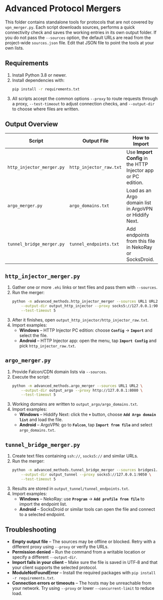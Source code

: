 # Advanced Protocol Mergers

This folder contains standalone tools for protocols that are not covered by
`vpn_merger.py`. Each script downloads sources, performs a quick connectivity
check and saves the working entries in its own output folder. If you do not pass
the `--sources` option, the default URLs are read from the project-wide
`sources.json` file. Edit that JSON file to point the tools at your own lists.

## Requirements
1. Install Python 3.8 or newer.
2. Install dependencies with:
   ```bash
   pip install -r requirements.txt
   ```
3. All scripts accept the common options `--proxy` to route requests through a
   proxy, `--test-timeout` to adjust connection checks, and `--output-dir` to
   choose where files are written.

## Output Overview

| Script | Output File | How to Import |
| ------ | ----------- | ------------- |
| `http_injector_merger.py` | `http_injector_raw.txt` | Use **Import Config** in the HTTP Injector app or PC edition. |
| `argo_merger.py` | `argo_domains.txt` | Load as an Argo domain list in ArgoVPN or Hiddify Next. |
| `tunnel_bridge_merger.py` | `tunnel_endpoints.txt` | Add endpoints from this file in NekoRay or SocksDroid. |

## `http_injector_merger.py`
1. Gather one or more `.ehi` links or text files and pass them with `--sources`.
2. Run the merger:
   ```bash
   python -m advanced_methods.http_injector_merger --sources URL1 URL2 \
       --output-dir output_http_injector --proxy socks5://127.0.0.1:9050 \
       --test-timeout 5
   ```
3. After it finishes, open `output_http_injector/http_injector_raw.txt`.
4. Import examples:
   - **Windows** – HTTP Injector PC edition: choose **`Config`** → **`Import`** and
     select the file.
   - **Android** – HTTP Injector app: open the menu, tap **`Import Config`** and
     pick `http_injector_raw.txt`.

## `argo_merger.py`
1. Provide Falcon/CDN domain lists via `--sources`.
2. Execute the script:
   ```bash
   python -m advanced_methods.argo_merger --sources URL1 URL2 \
       --output-dir output_argo --proxy http://127.0.0.1:8080 \
       --test-timeout 5
   ```
3. Working domains are written to `output_argo/argo_domains.txt`.
4. Import examples:
   - **Windows** – Hiddify Next: click the **`+`** button, choose **`Add Argo domain list`** and load the file.
   - **Android** – ArgoVPN: go to **`Falcon`**, tap **`Import from file`** and
     select `argo_domains.txt`.

## `tunnel_bridge_merger.py`
1. Create text files containing `ssh://`, `socks5://` and similar URLs.
2. Run the merger:
   ```bash
   python -m advanced_methods.tunnel_bridge_merger --sources bridges1.txt bridges2.txt \
       --output-dir output_tunnel --proxy socks5://127.0.0.1:9050 \
       --test-timeout 5
   ```
3. Results are stored in `output_tunnel/tunnel_endpoints.txt`.
4. Import examples:
   - **Windows** – NekoRay: use **`Program`** → **`Add profile from file`** to
     import the endpoint list.
   - **Android** – SocksDroid or similar tools can open the file and connect to a
     selected endpoint.

## Troubleshooting
- **Empty output file** – The sources may be offline or blocked. Retry with a
  different proxy using `--proxy` or verify the URLs.
- **Permission denied** – Run the command from a writable location or specify a
  different `--output-dir`.
- **Import fails in your client** – Make sure the file is saved in UTF‑8 and that
  your client supports the selected protocol.
- **ModuleNotFoundError** – Install the required packages with
  `pip install -r requirements.txt`.
- **Connection errors or timeouts** – The hosts may be unreachable from your
  network. Try using `--proxy` or lower `--concurrent-limit` to reduce load.
